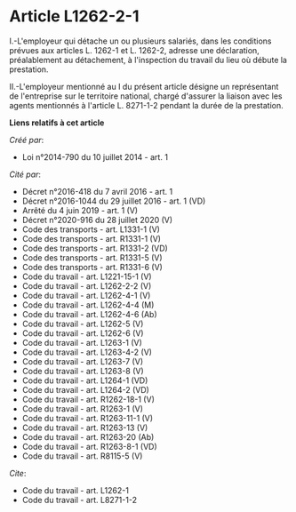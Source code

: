 # Article L1262-2-1

I.-L'employeur qui détache un ou plusieurs salariés, dans les conditions prévues aux articles L. 1262-1 et L. 1262-2, adresse
une déclaration, préalablement au détachement, à l'inspection du travail du lieu où débute la prestation. 

II.-L'employeur mentionné au I du présent article désigne un représentant de l'entreprise sur le territoire national, chargé
d'assurer la liaison avec les agents mentionnés à l'article L. 8271-1-2 pendant la durée de la prestation.

**Liens relatifs à cet article**

_Créé par_:

  - Loi n°2014-790 du 10 juillet 2014 - art. 1

_Cité par_:

  - Décret n°2016-418 du 7 avril 2016 - art. 1
  - Décret n°2016-1044 du 29 juillet 2016 - art. 1 (VD)
  - Arrêté du 4 juin 2019 - art. 1 (V)
  - Décret n°2020-916 du 28 juillet 2020 (V)
  - Code des transports - art. L1331-1 (V)
  - Code des transports - art. R1331-1 (V)
  - Code des transports - art. R1331-2 (VD)
  - Code des transports - art. R1331-5 (V)
  - Code des transports - art. R1331-6 (V)
  - Code du travail - art. L1221-15-1 (V)
  - Code du travail - art. L1262-2-2 (V)
  - Code du travail - art. L1262-4-1 (V)
  - Code du travail - art. L1262-4-4 (M)
  - Code du travail - art. L1262-4-6 (Ab)
  - Code du travail - art. L1262-5 (V)
  - Code du travail - art. L1262-6 (V)
  - Code du travail - art. L1263-1 (V)
  - Code du travail - art. L1263-4-2 (V)
  - Code du travail - art. L1263-7 (V)
  - Code du travail - art. L1263-8 (V)
  - Code du travail - art. L1264-1 (VD)
  - Code du travail - art. L1264-2 (VD)
  - Code du travail - art. R1262-18-1 (V)
  - Code du travail - art. R1263-1 (V)
  - Code du travail - art. R1263-11-1 (V)
  - Code du travail - art. R1263-13 (V)
  - Code du travail - art. R1263-20 (Ab)
  - Code du travail - art. R1263-8-1 (VD)
  - Code du travail - art. R8115-5 (V)

_Cite_:

  - Code du travail - art. L1262-1
  - Code du travail - art. L8271-1-2
